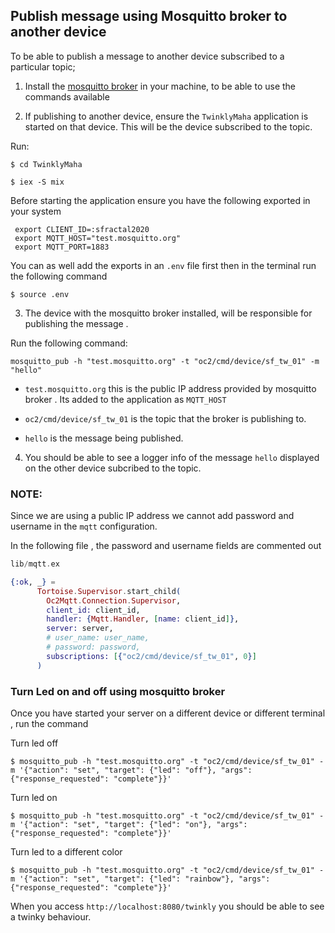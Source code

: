 ## Publish message using Mosquitto broker to another device

To be able to publish a message to another device subscribed to a particular topic;
 
 1. Install the [mosquitto broker](https://www.vultr.com/docs/install-mosquitto-mqtt-broker-on-ubuntu-20-04-server/) in your machine, to be able to use the commands available 

 2. If publishing to another device, ensure the `TwinklyMaha` application is started on that device. This will be the device subscribed to the topic.

 Run:
 ```shell
 $ cd TwinklyMaha

 $ iex -S mix

 ```

 Before starting the application ensure you have the following exported in your system 

 ```
  export CLIENT_ID=:sfractal2020
  export MQTT_HOST="test.mosquitto.org"
  export MQTT_PORT=1883

 ```
You can as well add the exports in an `.env` file first then in the terminal run the following command 

 ```shell
 $ source .env
 ```
 3. The device with the mosquitto broker installed, will be responsible for publishing the message .

 Run the following command:

 ```shell
 mosquitto_pub -h "test.mosquitto.org" -t "oc2/cmd/device/sf_tw_01" -m "hello"
 ```

-  `test.mosquitto.org` this is the public IP address provided by mosquitto broker . Its added to the application as `MQTT_HOST`

- `oc2/cmd/device/sf_tw_01` is the topic that the broker is publishing to.

- `hello` is the message being published.

4. You should be able to see a logger info of the message `hello` displayed on the other device subcribed to the topic.

### NOTE: 

Since we are using a public IP address we cannot add password and username in the `mqtt` configuration.

In the following file , the password and username fields are commented out

```elixir
lib/mqtt.ex

{:ok, _} =
      Tortoise.Supervisor.start_child(
        Oc2Mqtt.Connection.Supervisor,
        client_id: client_id,
        handler: {Mqtt.Handler, [name: client_id]},
        server: server,
        # user_name: user_name,
        # password: password,
        subscriptions: [{"oc2/cmd/device/sf_tw_01", 0}]
      )
```

### Turn Led on and off using mosquitto broker 

Once you have started your server on a different device or different terminal , run the command 

Turn led off

```shell
$ mosquitto_pub -h "test.mosquitto.org" -t "oc2/cmd/device/sf_tw_01" -m '{"action": "set", "target": {"led": "off"}, "args": {"response_requested": "complete"}}'

```

Turn led on

```shell
$ mosquitto_pub -h "test.mosquitto.org" -t "oc2/cmd/device/sf_tw_01" -m '{"action": "set", "target": {"led": "on"}, "args": {"response_requested": "complete"}}'

```

Turn led to a different color

```shell
$ mosquitto_pub -h "test.mosquitto.org" -t "oc2/cmd/device/sf_tw_01" -m '{"action": "set", "target": {"led": "rainbow"}, "args": {"response_requested": "complete"}}'

```

When you access `http://localhost:8080/twinkly` you should be able to see a twinky behaviour.
